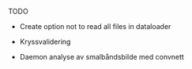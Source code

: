 TODO


* Create option not to read all files in dataloader

* Kryssvalidering

* Daemon analyse av smalbåndsbilde med convnett
